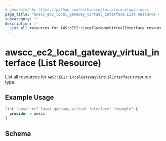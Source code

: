 ```yaml
---
# generated by https://github.com/hashicorp/terraform-plugin-docs
page_title: "awscc_ec2_local_gateway_virtual_interface List Resource - terraform-provider-awscc"
subcategory: ""
description: |-
  List all resources for AWS::EC2::LocalGatewayVirtualInterface resource type.
---
```


# awscc_ec2_local_gateway_virtual_interface (List Resource)

List all resources for `AWS::EC2::LocalGatewayVirtualInterface` resource type.

## Example Usage

```terraform
list "awscc_ec2_local_gateway_virtual_interface" "example" {
  provider = awscc
}
```

<!-- schema generated by tfplugindocs -->
## Schema
